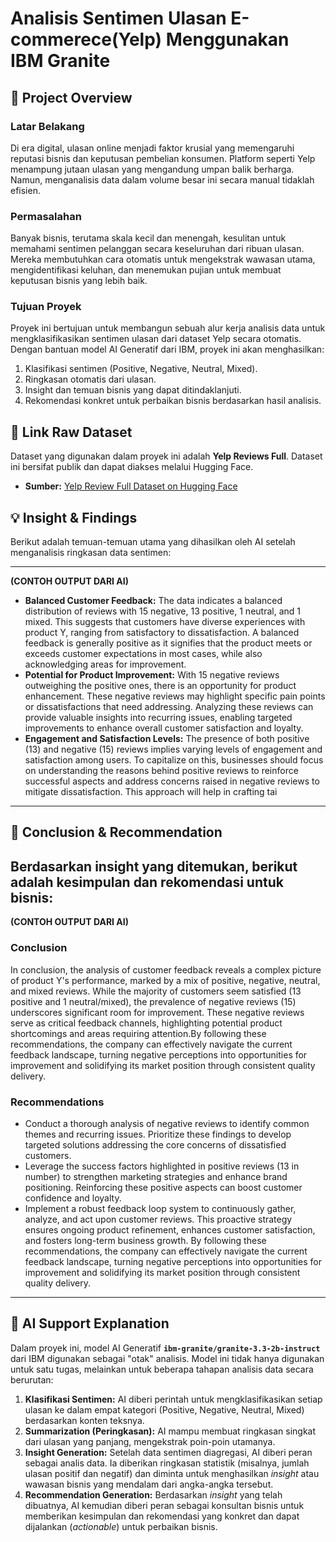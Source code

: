 # Analisis Sentimen Ulasan E-commerece(Yelp) Menggunakan IBM Granite

## 📜 Project Overview

### Latar Belakang
Di era digital, ulasan online menjadi faktor krusial yang memengaruhi reputasi bisnis dan keputusan pembelian konsumen. Platform seperti Yelp menampung jutaan ulasan yang mengandung umpan balik berharga. Namun, menganalisis data dalam volume besar ini secara manual tidaklah efisien.

### Permasalahan
Banyak bisnis, terutama skala kecil dan menengah, kesulitan untuk memahami sentimen pelanggan secara keseluruhan dari ribuan ulasan. Mereka membutuhkan cara otomatis untuk mengekstrak wawasan utama, mengidentifikasi keluhan, dan menemukan pujian untuk membuat keputusan bisnis yang lebih baik.

### Tujuan Proyek
Proyek ini bertujuan untuk membangun sebuah alur kerja analisis data untuk mengklasifikasikan sentimen ulasan dari dataset Yelp secara otomatis. Dengan bantuan model AI Generatif dari IBM, proyek ini akan menghasilkan:
1.  Klasifikasi sentimen (Positive, Negative, Neutral, Mixed).
2.  Ringkasan otomatis dari ulasan.
3.  Insight dan temuan bisnis yang dapat ditindaklanjuti.
4.  Rekomendasi konkret untuk perbaikan bisnis berdasarkan hasil analisis.

## 💾 Link Raw Dataset

Dataset yang digunakan dalam proyek ini adalah **Yelp Reviews Full**. Dataset ini bersifat publik dan dapat diakses melalui Hugging Face.

* **Sumber:** [Yelp Review Full Dataset on Hugging Face](https://huggingface.co/datasets/yelp_review_full)

## 💡 Insight & Findings
Berikut adalah temuan-temuan utama yang dihasilkan oleh AI setelah menganalisis ringkasan data sentimen:

---
**(CONTOH OUTPUT DARI AI)**

* **Balanced Customer Feedback:** The data indicates a balanced distribution of reviews with 15 negative, 13 positive, 1 neutral, and 1 mixed. This suggests that customers have diverse experiences with product Y, ranging from satisfactory to dissatisfaction. A balanced feedback is generally positive as it signifies that the product meets or exceeds customer expectations in most cases, while also acknowledging areas for improvement.
* **Potential for Product Improvement:** With 15 negative reviews outweighing the positive ones, there is an opportunity for product enhancement. These negative reviews may highlight specific pain points or dissatisfactions that need addressing. Analyzing these reviews can provide valuable insights into recurring issues, enabling targeted improvements to enhance overall customer satisfaction and loyalty.
* **Engagement and Satisfaction Levels:** The presence of both positive (13) and negative (15) reviews implies varying levels of engagement and satisfaction among users. To capitalize on this, businesses should focus on understanding the reasons behind positive reviews to reinforce successful aspects and address concerns raised in negative reviews to mitigate dissatisfaction. This approach will help in crafting tai

---

## 🚀 Conclusion & Recommendation
Berdasarkan insight yang ditemukan, berikut adalah kesimpulan dan rekomendasi untuk bisnis:
---
**(CONTOH OUTPUT DARI AI)**

### Conclusion
In conclusion, the analysis of customer feedback reveals a complex picture of product Y's performance, marked by a mix of positive, negative, neutral, and mixed reviews. While the majority of customers seem satisfied (13 positive and 1 neutral/mixed), the prevalence of negative reviews (15) underscores significant room for improvement. These negative reviews serve as critical feedback channels, highlighting potential product shortcomings and areas requiring attention.By following these recommendations, the company can effectively navigate the current feedback landscape, turning negative perceptions into opportunities for improvement and solidifying its market position through consistent quality delivery.

### Recommendations
* Conduct a thorough analysis of negative reviews to identify common themes and recurring issues. Prioritize these findings to develop targeted solutions addressing the core concerns of dissatisfied customers.
* Leverage the success factors highlighted in positive reviews (13 in number) to strengthen marketing strategies and enhance brand positioning. Reinforcing these positive aspects can boost customer confidence and loyalty.
* Implement a robust feedback loop system to continuously gather, analyze, and act upon customer reviews. This proactive strategy ensures ongoing product refinement, enhances customer satisfaction, and fosters long-term business growth.
By following these recommendations, the company can effectively navigate the current feedback landscape, turning negative perceptions into opportunities for improvement and solidifying its market position through consistent quality delivery.

---

## 🤖 AI Support Explanation

Dalam proyek ini, model AI Generatif **`ibm-granite/granite-3.3-2b-instruct`** dari IBM digunakan sebagai "otak" analisis. Model ini tidak hanya digunakan untuk satu tugas, melainkan untuk beberapa tahapan analisis data secara berurutan:

1.  **Klasifikasi Sentimen:** AI diberi perintah untuk mengklasifikasikan setiap ulasan ke dalam empat kategori (Positive, Negative, Neutral, Mixed) berdasarkan konten teksnya.
2.  **Summarization (Peringkasan):** AI mampu membuat ringkasan singkat dari ulasan yang panjang, mengekstrak poin-poin utamanya.
3.  **Insight Generation:** Setelah data sentimen diagregasi, AI diberi peran sebagai analis data. Ia diberikan ringkasan statistik (misalnya, jumlah ulasan positif dan negatif) dan diminta untuk menghasilkan *insight* atau wawasan bisnis yang mendalam dari angka-angka tersebut.
4.  **Recommendation Generation:** Berdasarkan *insight* yang telah dibuatnya, AI kemudian diberi peran sebagai konsultan bisnis untuk memberikan kesimpulan dan rekomendasi yang konkret dan dapat dijalankan (*actionable*) untuk perbaikan bisnis.
